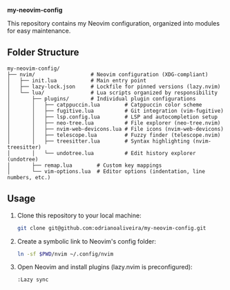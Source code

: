**my-neovim-config**

This repository contains my Neovim configuration, organized into modules for easy maintenance.

## Folder Structure

```
my-neovim-config/
├── nvim/                  # Neovim configuration (XDG-compliant)
│   ├── init.lua           # Main entry point
│   ├── lazy-lock.json     # Lockfile for pinned versions (lazy.nvim)
│   └── lua/               # Lua scripts organized by responsibility
│       ├── plugins/       # Individual plugin configurations
│       │   ├── catppuccin.lua        # Catppuccin color scheme
│       │   ├── fugitive.lua          # Git integration (vim-fugitive)
│       │   ├── lsp.config.lua        # LSP and autocompletion setup
│       │   ├── neo-tree.lua          # File explorer (neo-tree.nvim)
│       │   ├── nvim-web-devicons.lua # File icons (nvim-web-devicons)
│       │   ├── telescope.lua         # Fuzzy finder (telescope.nvim)
│       │   ├── treesitter.lua        # Syntax highlighting (nvim-treesitter)
│       │   └── undotree.lua          # Edit history explorer (undotree)
│       ├── remap.lua        # Custom key mappings
│       └── vim-options.lua  # Editor options (indentation, line numbers, etc.)
```

## Usage

1. Clone this repository to your local machine:
   ```bash
   git clone git@github.com:odrianoaliveira/my-neovim-config.git
   ```
2. Create a symbolic link to Neovim's config folder:
   ```bash
   ln -sf $PWD/nvim ~/.config/nvim
   ```
3. Open Neovim and install plugins (lazy.nvim is preconfigured):
   ```vim
   :Lazy sync
   ```

